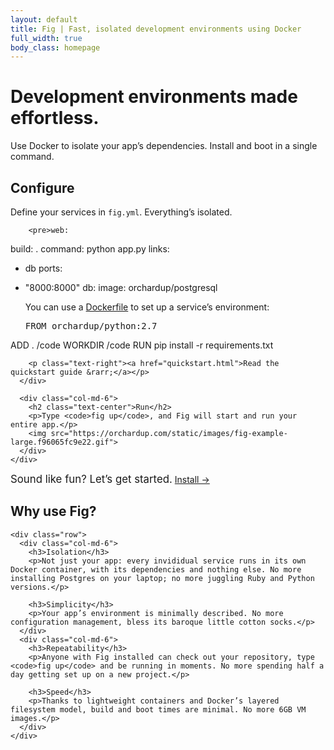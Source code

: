 ```yaml
---
layout: default
title: Fig | Fast, isolated development environments using Docker
full_width: true
body_class: homepage
---
```


<div class="leader">
  <div class="container">
    <div class="row">
      <div class="col-md-10 col-md-offset-1">
        <h1>Development environments made effortless.</h1>
        <p>Use Docker to isolate your app’s dependencies. Install and boot in a single command.</p>
      </div>
    </div>
  </div>
</div>

<div class="homepage-section">
  <div class="container">
    <div class="row">
      <div class="col-md-6">
        <h2 class="text-center">Configure</h2>
        <p>Define your services in <code>fig.yml</code>. Everything’s isolated.</p>

        <pre>web:
  build: .
  command: python app.py
  links:
   - db
  ports:
   - "8000:8000"
db:
  image: orchardup/postgresql</pre>

        <p>You can use a <a href="http://docs.docker.io/en/latest/reference/builder/">Dockerfile</a> to set up a service’s environment:</p>

        <pre>FROM orchardup/python:2.7
ADD . /code
WORKDIR /code
RUN pip install -r requirements.txt</pre>

        <p class="text-right"><a href="quickstart.html">Read the quickstart guide &rarr;</a></p>
      </div>

      <div class="col-md-6">
        <h2 class="text-center">Run</h2>
        <p>Type <code>fig up</code>, and Fig will start and run your entire app.</p>
        <img src="https://orchardup.com/static/images/fig-example-large.f96065fc9e22.gif">
      </div>
    </div>
  </div>
</div>

<div class="homepage-section call-to-action">
  <div class="container">
    <div class="text-center">
      <big>Sound like fun? Let’s get started.</big>
      <a href="install.html" class="btn btn-primary btn-lg">Install &rarr;</a>
    </div>
  </div>
</div>

<div class="homepage-section">
  <div class="container">
    <h2 class="text-center">Why use Fig?</h2>

    <div class="row">
      <div class="col-md-6">
        <h3>Isolation</h3>
        <p>Not just your app: every invididual service runs in its own Docker container, with its dependencies and nothing else. No more installing Postgres on your laptop; no more juggling Ruby and Python versions.</p>

        <h3>Simplicity</h3>
        <p>Your app’s environment is minimally described. No more configuration management, bless its baroque little cotton socks.</p>
      </div>
      <div class="col-md-6">
        <h3>Repeatability</h3>
        <p>Anyone with Fig installed can check out your repository, type <code>fig up</code> and be running in moments. No more spending half a day getting set up on a new project.</p>

        <h3>Speed</h3>
        <p>Thanks to lightweight containers and Docker’s layered filesystem model, build and boot times are minimal. No more 6GB VM images.</p>
      </div>
    </div>
  </div>
</div>
